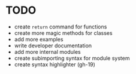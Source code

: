 # TODO

- create `return` command for functions
- create more magic methods for classes
- add more examples
- write developer documentation
- add more internal modules
- create subimporting syntax for module system
- create syntax highlighter (gh-19)
